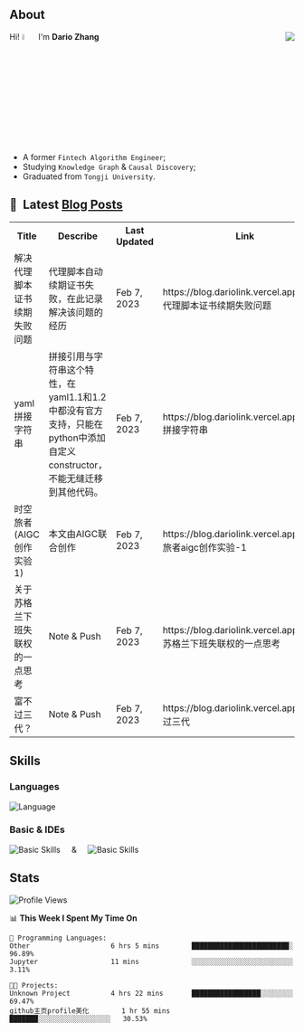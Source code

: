 ## About

<img align="right" src="https://github-readme-stats.vercel.app/api?username=dario-github&show_icons=true&bg_color=00000000&hide_title=true&hide_border=true&include_all_commits=true&count_private=true&theme=transparent" />

Hi! <img src="https://media.giphy.com/media/hvRJCLFzcasrR4ia7z/giphy.gif" width="5%"> I'm **Dario Zhang**

- A former `Fintech Algorithm Engineer`;
- Studying `Knowledge Graph` & `Causal Discovery`;
- Graduated from `Tongji University`.

## 📕 &nbsp;Latest [Blog Posts](https://blog.dariolink.vercel.app/)

<table>
  <tr><th>Title</th><th>Describe</th><th>Last Updated</th><th>Link</th></tr>
  <!-- BLOG-POST-LIST:START --><tr><td>解决代理脚本证书续期失败问题</td><td>代理脚本自动续期证书失败，在此记录解决该问题的经历</td><td>Feb 7, 2023</td><td>https://blog.dariolink.vercel.app/解决代理脚本证书续期失败问题</td></tr><tr><td>yaml 拼接字符串</td><td>拼接引用与字符串这个特性，在yaml1.1和1.2中都没有官方支持，只能在python中添加自定义constructor，不能无缝迁移到其他代码。</td><td>Feb 7, 2023</td><td>https://blog.dariolink.vercel.app/yaml-拼接字符串</td></tr><tr><td>时空旅者&lpar;AIGC创作实验 1&rpar;</td><td>本文由AIGC联合创作</td><td>Feb 7, 2023</td><td>https://blog.dariolink.vercel.app/时空旅者aigc创作实验-1</td></tr><tr><td>关于苏格兰下班失联权的一点思考</td><td>Note &amp; Push</td><td>Feb 7, 2023</td><td>https://blog.dariolink.vercel.app/关于苏格兰下班失联权的一点思考</td></tr><tr><td>富不过三代？</td><td>Note &amp; Push</td><td>Feb 7, 2023</td><td>https://blog.dariolink.vercel.app/富不过三代</td></tr><!-- BLOG-POST-LIST:END -->
</table>

## Skills

### Languages

![Language](https://skillicons.dev/icons?i=py,matlab,pytorch,latex,regex,mysql,sqlite)

### Basic & IDEs

![Basic Skills](https://skillicons.dev/icons?i=bash,git,linux,md) &nbsp;&nbsp;&nbsp; & &nbsp;&nbsp;&nbsp; ![Basic Skills](https://skillicons.dev/icons?i=vim,vscode,jupyterlab)

## Stats

<!--START_SECTION:waka-->
![Profile Views](http://img.shields.io/badge/Profile%20Views-193-blue)

📊 **This Week I Spent My Time On** 

```text
💬 Programming Languages: 
Other                    6 hrs 5 mins        ████████████████████████░   96.89% 
Jupyter                  11 mins             ░░░░░░░░░░░░░░░░░░░░░░░░░   3.11%

🐱‍💻 Projects: 
Unknown Project          4 hrs 22 mins       █████████████████░░░░░░░░   69.47% 
github主页profile美化        1 hr 55 mins        ███████░░░░░░░░░░░░░░░░░░   30.53%

```


<!--END_SECTION:waka-->
